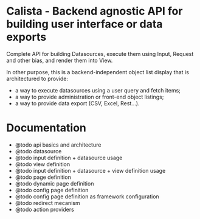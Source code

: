 # Calista - Backend agnostic API for building user interface or data exports

Complete API for building Datasources, execute them using Input, Request and
other bias, and render them into View.

In other purpose, this is a backend-independent object list display that is
architectured to provide:

 *  a way to execute datasources using a user query and fetch items;
 *  a way to provide administration or front-end object listings;
 *  a way to provide data export (CSV, Excel, Rest...).

# Documentation

 *  @todo api basics and architecture
 *  @todo datasource
 *  @todo input definition + datasource usage
 *  @todo view definition
 *  @todo input definition + datasource + view definition usage
 *  @todo page definition
 *  @todo dynamic page definition
 *  @todo config page definition
 *  @todo config page definition as framework configuration
 *  @todo redirect mecanism
 *  @todo action providers
